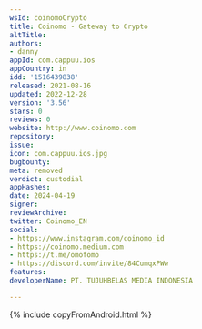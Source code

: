```yaml
---
wsId: coinomoCrypto
title: Coinomo - Gateway to Crypto
altTitle: 
authors:
- danny
appId: com.cappuu.ios
appCountry: in
idd: '1516439838'
released: 2021-08-16
updated: 2022-12-28
version: '3.56'
stars: 0
reviews: 0
website: http://www.coinomo.com
repository: 
issue: 
icon: com.cappuu.ios.jpg
bugbounty: 
meta: removed
verdict: custodial
appHashes: 
date: 2024-04-19
signer: 
reviewArchive: 
twitter: Coinomo_EN
social:
- https://www.instagram.com/coinomo_id
- https://coinomo.medium.com
- https://t.me/omofomo
- https://discord.com/invite/84CumqxPWw
features: 
developerName: PT. TUJUHBELAS MEDIA INDONESIA

---
```


{% include copyFromAndroid.html %}